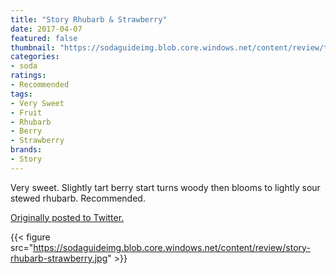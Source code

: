 ```yaml
---
title: "Story Rhubarb & Strawberry"
date: 2017-04-07
featured: false
thumbnail: "https://sodaguideimg.blob.core.windows.net/content/review/thumbs/story-rhubarb-strawberry.jpg"
categories:
- soda
ratings:
- Recommended
tags:
- Very Sweet
- Fruit
- Rhubarb
- Berry
- Strawberry
brands:
- Story
---
```


Very sweet. Slightly tart berry start turns woody then blooms to lightly sour stewed rhubarb. Recommended.

[Originally posted to Twitter.](https://twitter.com/Cavorter/status/850412492119576577)

{{< figure src="https://sodaguideimg.blob.core.windows.net/content/review/story-rhubarb-strawberry.jpg" >}}

